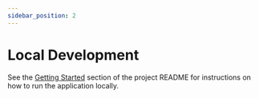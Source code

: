 ```yaml
---
sidebar_position: 2
---
```


# Local Development

See the [Getting Started](https://github.com/sep-23/team_03/blob/main/backend/README.md#getting-started) section of the project README for instructions on how to run the application locally.
